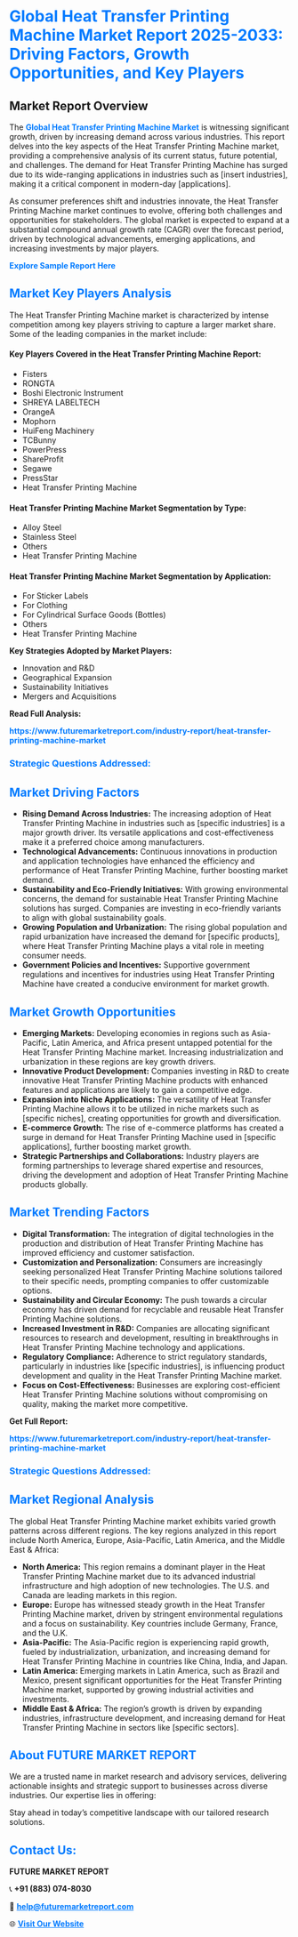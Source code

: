 <h1 style="color: #007BFF;">Global Heat Transfer Printing Machine Market Report 2025-2033: Driving Factors, Growth Opportunities, and Key Players</h1>

<section id="overview">
<h2>Market Report Overview</h2>
<p>The <a href="https://www.futuremarketreport.com/industry-report/heat-transfer-printing-machine-market" style="color: #007BFF; text-decoration: none;"><strong>Global Heat Transfer Printing Machine Market</strong></a> is witnessing significant growth, driven by increasing demand across various industries. This report delves into the key aspects of the Heat Transfer Printing Machine market, providing a comprehensive analysis of its current status, future potential, and challenges. The demand for Heat Transfer Printing Machine has surged due to its wide-ranging applications in industries such as [insert industries], making it a critical component in modern-day [applications].</p>
<p>As consumer preferences shift and industries innovate, the Heat Transfer Printing Machine market continues to evolve, offering both challenges and opportunities for stakeholders. The global market is expected to expand at a substantial compound annual growth rate (CAGR) over the forecast period, driven by technological advancements, emerging applications, and increasing investments by major players.</p>
</section>

<section id="overview">
<p><a href="https://www.futuremarketreport.com/request-sample/reportId=110387" style="color: #007BFF; text-decoration: none;"><strong>Explore Sample Report Here</strong></a></p>
</section>

<section id="key-players">
<h2 style="color: #007BFF;">Market Key Players Analysis</h2>
<p>The Heat Transfer Printing Machine market is characterized by intense competition among key players striving to capture a larger market share. Some of the leading companies in the market include:</p>
<h4>Key Players Covered in the Heat Transfer Printing Machine Report:</h4>
<ul><li>Fisters</li><li>RONGTA</li><li>Boshi Electronic Instrument</li><li>SHREYA LABELTECH</li><li>OrangeA</li><li>Mophorn</li><li>HuiFeng Machinery</li><li>TCBunny</li><li>PowerPress</li><li>ShareProfit</li><li>Segawe</li><li>PressStar</li><li>Heat Transfer Printing Machine</li></ul>
<h4>Heat Transfer Printing Machine Market Segmentation by Type:</h4>
<ul><li>Alloy Steel</li><li>Stainless Steel</li><li>Others</li><li>Heat Transfer Printing Machine</li></ul>

<h4>Heat Transfer Printing Machine Market Segmentation by Application:</h4>
<ul><li>For Sticker Labels</li><li>For Clothing</li><li>For Cylindrical Surface Goods (Bottles)</li><li>Others</li><li>Heat Transfer Printing Machine</li></ul>
<p><strong>Key Strategies Adopted by Market Players:</strong></p>
<ul>
<li>Innovation and R&D</li>
<li>Geographical Expansion</li>
<li>Sustainability Initiatives</li>
<li>Mergers and Acquisitions</li>
</ul>
</section>

<section>
<p><strong>Read Full Analysis: </strong></p><a href="https://www.futuremarketreport.com/industry-report/heat-transfer-printing-machine-market" style="color: #007BFF; text-decoration: none;"><strong>https://www.futuremarketreport.com/industry-report/heat-transfer-printing-machine-market</strong></a>
<h3 style="color: #007BFF;">Strategic Questions Addressed:</h3>
</section>

<section id="driving-factors">
<h2 style="color: #007BFF;">Market Driving Factors</h2>
<ul>
<li><strong>Rising Demand Across Industries:</strong> The increasing adoption of Heat Transfer Printing Machine in industries such as [specific industries] is a major growth driver. Its versatile applications and cost-effectiveness make it a preferred choice among manufacturers.</li>
<li><strong>Technological Advancements:</strong> Continuous innovations in production and application technologies have enhanced the efficiency and performance of Heat Transfer Printing Machine, further boosting market demand.</li>
<li><strong>Sustainability and Eco-Friendly Initiatives:</strong> With growing environmental concerns, the demand for sustainable Heat Transfer Printing Machine solutions has surged. Companies are investing in eco-friendly variants to align with global sustainability goals.</li>
<li><strong>Growing Population and Urbanization:</strong> The rising global population and rapid urbanization have increased the demand for [specific products], where Heat Transfer Printing Machine plays a vital role in meeting consumer needs.</li>
<li><strong>Government Policies and Incentives:</strong> Supportive government regulations and incentives for industries using Heat Transfer Printing Machine have created a conducive environment for market growth.</li>
</ul>
</section>

<section id="growth-opportunities">
<h2 style="color: #007BFF;">Market Growth Opportunities</h2>
<ul>
<li><strong>Emerging Markets:</strong> Developing economies in regions such as Asia-Pacific, Latin America, and Africa present untapped potential for the Heat Transfer Printing Machine market. Increasing industrialization and urbanization in these regions are key growth drivers.</li>
<li><strong>Innovative Product Development:</strong> Companies investing in R&D to create innovative Heat Transfer Printing Machine products with enhanced features and applications are likely to gain a competitive edge.</li>
<li><strong>Expansion into Niche Applications:</strong> The versatility of Heat Transfer Printing Machine allows it to be utilized in niche markets such as [specific niches], creating opportunities for growth and diversification.</li>
<li><strong>E-commerce Growth:</strong> The rise of e-commerce platforms has created a surge in demand for Heat Transfer Printing Machine used in [specific applications], further boosting market growth.</li>
<li><strong>Strategic Partnerships and Collaborations:</strong> Industry players are forming partnerships to leverage shared expertise and resources, driving the development and adoption of Heat Transfer Printing Machine products globally.</li>
</ul>
</section>

<section id="trending-factors">
<h2 style="color: #007BFF;">Market Trending Factors</h2>
<ul>
<li><strong>Digital Transformation:</strong> The integration of digital technologies in the production and distribution of Heat Transfer Printing Machine has improved efficiency and customer satisfaction.</li>
<li><strong>Customization and Personalization:</strong> Consumers are increasingly seeking personalized Heat Transfer Printing Machine solutions tailored to their specific needs, prompting companies to offer customizable options.</li>
<li><strong>Sustainability and Circular Economy:</strong> The push towards a circular economy has driven demand for recyclable and reusable Heat Transfer Printing Machine solutions.</li>
<li><strong>Increased Investment in R&D:</strong> Companies are allocating significant resources to research and development, resulting in breakthroughs in Heat Transfer Printing Machine technology and applications.</li>
<li><strong>Regulatory Compliance:</strong> Adherence to strict regulatory standards, particularly in industries like [specific industries], is influencing product development and quality in the Heat Transfer Printing Machine market.</li>
<li><strong>Focus on Cost-Effectiveness:</strong> Businesses are exploring cost-efficient Heat Transfer Printing Machine solutions without compromising on quality, making the market more competitive.</li>
</ul>
</section>

<section>
<p><strong>Get Full Report: </strong></p><a href="https://www.futuremarketreport.com/industry-report/heat-transfer-printing-machine-market" style="color: #007BFF; text-decoration: none;"><strong>https://www.futuremarketreport.com/industry-report/heat-transfer-printing-machine-market</strong></a>
<h3 style="color: #007BFF;">Strategic Questions Addressed:</h3>
</section>


<section id="regional-analysis">
<h2 style="color: #007BFF;">Market Regional Analysis</h2>
<p>The global Heat Transfer Printing Machine market exhibits varied growth patterns across different regions. The key regions analyzed in this report include North America, Europe, Asia-Pacific, Latin America, and the Middle East & Africa:</p>
<ul>
<li><strong>North America:</strong> This region remains a dominant player in the Heat Transfer Printing Machine market due to its advanced industrial infrastructure and high adoption of new technologies. The U.S. and Canada are leading markets in this region.</li>
<li><strong>Europe:</strong> Europe has witnessed steady growth in the Heat Transfer Printing Machine market, driven by stringent environmental regulations and a focus on sustainability. Key countries include Germany, France, and the U.K.</li>
<li><strong>Asia-Pacific:</strong> The Asia-Pacific region is experiencing rapid growth, fueled by industrialization, urbanization, and increasing demand for Heat Transfer Printing Machine in countries like China, India, and Japan.</li>
<li><strong>Latin America:</strong> Emerging markets in Latin America, such as Brazil and Mexico, present significant opportunities for the Heat Transfer Printing Machine market, supported by growing industrial activities and investments.</li>
<li><strong>Middle East & Africa:</strong> The region’s growth is driven by expanding industries, infrastructure development, and increasing demand for Heat Transfer Printing Machine in sectors like [specific sectors].</li>
</ul>
</section>

<footer>
<h2 style="color: #007BFF;">About FUTURE MARKET REPORT</h2>
<p>We are a trusted name in market research and advisory services, delivering actionable insights and strategic support to businesses across diverse industries. Our expertise lies in offering:</p>

<p>Stay ahead in today’s competitive landscape with our tailored research solutions.</p>

<h2 style="color: #007BFF;">Contact Us:</h2>
<p><strong>FUTURE MARKET REPORT</strong></p>
<p>📞 <strong>+91 (883) 074-8030</strong></p>
<p>📧 <strong><a href="mailto:help@futuremarketreport.com" style="color: #007BFF;">help@futuremarketreport.com</a></strong></p>
<p>🌐 <strong><a href="https://www.futuremarketreport.com/" style="color: #007BFF;">Visit Our Website</a></strong></p>
</footer>